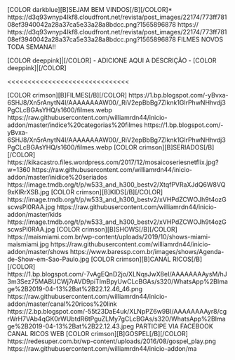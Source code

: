 

<channels>
<channel>
<name>[COLOR darkblue][B]SEJAM BEM VINDOS[/B][/COLOR]</name>*
<thumbnail>https://d3q93wnyp4lkf8.cloudfront.net/revista/post_images/22174/773ff78108ef3940042a28a37ca5e33a28a8bdcc.png?1565896878</thumbnail>
<externallink>https://</externallink>
<fanart>https://d3q93wnyp4lkf8.cloudfront.net/revista/post_images/22174/773ff78108ef3940042a28a37ca5e33a28a8bdcc.png?1565896878</fanart>
<info>FILMES NOVOS TODA SEMANA!!<info>


[COLOR deeppink]|[/COLOR] - ADICIONE AQUI A DESCRIÇÃO - [COLOR deeppink]|[/COLOR]</info>
</channel>
</channels>

<<<<<<<<<<<<<<<<<<<<<<<<<<<<<<


<channels>
<channel>
<name>[COLOR crimson][B]FILMES[/B][/COLOR]</name>
<thumbnail>https://1.bp.blogspot.com/-yBvxa-6SHJ8/Xn5rAnytN4I/AAAAAAAAW00/_RiV2epBbBg7Zlknk1GlrPhwNHhvdj3PgCLcBGAsYHQ/s1600/filmes.webp</thumbnail>
<externallink>https://raw.githubusercontent.com/williamrdn44/inicio-addon/master/indice%20categorias%20filmes</externallink>
<fanart>https://1.bp.blogspot.com/-yBvxa-6SHJ8/Xn5rAnytN4I/AAAAAAAAW00/_RiV2epBbBg7Zlknk1GlrPhwNHhvdj3PgCLcBGAsYHQ/s1600/filmes.webp</fanart>
<info>
 

<channel>
<name>[COLOR crimson][B]SERIADOS[/B][/COLOR]</name>
<thumbnail>https://kikacastro.files.wordpress.com/2017/12/mosaicoseriesnetflix.jpg?w=1360</thumbnail>
<externallink>https://raw.githubusercontent.com/williamrdn44/inicio-addon/master/inidice%20seriados</externallink>
<fanart>https://image.tmdb.org/t/p/w533_and_h300_bestv2/XtqfPVRaXJdQ6W8VQ9xKlRrXSB.jpg</fanart>
<info>
</channel>


<channel>
<name>[COLOR crimson][B]KIDS[/B][/COLOR]</name>
<thumbnail>https://image.tmdb.org/t/p/w533_and_h300_bestv2/xVHPdZCWOJh9t4ozGscwsPl0RAA.jpg</thumbnail>
<externallink>https://raw.githubusercontent.com/williamrdn44/inicio-addon/master/kids</externallink>
<fanart>https://image.tmdb.org/t/p/w533_and_h300_bestv2/xVHPdZCWOJh9t4ozGscwsPl0RAA.jpg</fanart>
</channel>


<channel>
<name>[COLOR crimson][B]SHOWS[/B][/COLOR]</name>
<thumbnail>https://maismiami.com.br/wp-content/uploads/2019/10/shows-miami-maismiami.jpg</thumbnail>
<externallink>https://raw.githubusercontent.com/williamrdn44/inicio-addon/master/shows</externallink>
<fanart>https://www.baressp.com.br/images/shows/Agenda-de-Show-em-Sao-Paulo.jpg</fanart>
</channel>
 
 
<channels>
<channel>
<name>[COLOR crimson][B]CANAL RICOS[/B][/COLOR]</name>
<thumbnail>https://1.bp.blogspot.com/-7vAgEQnD2jo/XLNqsJwX8eI/AAAAAAAAysM/hJ3m3Sez75MABUCWj7rAVD9piTImBpyUwCLcBGAs/s320/WhatsApp%2BImage%2B2019-04-13%2Bat%2B22.12.46_46.png</thumbnail>
<externallink>https://raw.githubusercontent.com/williamrdn44/inicio-addon/master/canal%20ricos%20link</externallink>
<fanart>https://2.bp.blogspot.com/-55t23DaE4uk/XLNpPZ6w9BI/AAAAAAAAyr8/cgrWrH7VAb4qGK0rWUbtdR6tPguZLMy7gCLcBGAs/s320/WhatsApp%2BImage%2B2019-04-13%2Bat%2B22.12.43.jpeg</fanart>
<info>PARTICIPE VIA FACEBOOK CANAL RICOS WEB<info>
<info>
</channel>
</channels>
 
<channel>
<name>[COLOR crimson][B]GOSPEL[/B][/COLOR]</name>
<thumbnail>https://redesuper.com.br/wp-content/uploads/2016/08/gospel_play.png</thumbnail>
<externallink>https://raw.githubusercontent.com/williamrdn44/inicio-addon/ma
